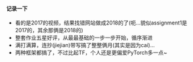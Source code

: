 #### 记录一下
- 看的是2017的视频，结果找错网站做成2018的了(呃…貌似assignment1是2017的，其余那俩是2018的)
- 整套作业五星好评，从最最基础的一步一步开始，循序渐进
- 满打满算，连抄(jiejian)带写搞了整整俩月(其实是因为cai)…
- 两种框架都搞了，不过比起TF，个人还是更偏爱PyTorch多一点~
